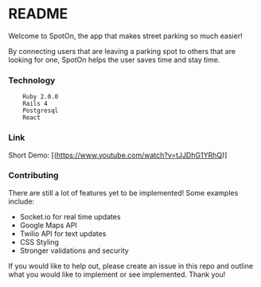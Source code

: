 # README

Welcome to SpotOn, the app that makes street parking so much easier!

By connecting users that are leaving a parking spot to others that are looking for one, SpotOn helps the user saves time and stay time.

### Technology

```
	Ruby 2.0.0
	Rails 4
	Postgresql
	React
```

### Link
Short Demo: [(https://www.youtube.com/watch?v=tJJDhG1YRhQ)]

### Contributing

There are still a lot of features yet to be implemented! Some examples include:

* Socket.io for real time updates
* Google Maps API
* Twilio API for text updates
* CSS Styling
* Stronger validations and security

If you would like to help out, please create an issue in this repo and outline what you would like to implement or see implemented. Thank you!